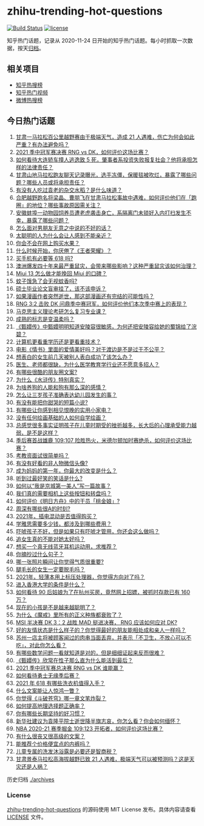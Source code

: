 # zhihu-trending-hot-questions

[![Build Status](https://github.com/justjavac/zhihu-trending-hot-questions/workflows/ci/badge.svg?branch=master)](https://github.com/justjavac/zhihu-trending-hot-questions/actions)
[![license](https://img.shields.io/github/license/justjavac/zhihu-trending-hot-questions)](https://github.com/justjavac/zhihu-trending-hot-questions/blob/master/LICENSE)

知乎热门话题，记录从 2020-11-24 日开始的知乎热门话题。每小时抓取一次数据，按天[归档](./archives)。

## 相关项目

- [知乎热搜榜](https://github.com/justjavac/zhihu-trending-top-search)
- [知乎热门视频](https://github.com/justjavac/zhihu-trending-hot-video)
- [微博热搜榜](https://github.com/justjavac/weibo-trending-hot-search)

## 今日热门话题

<!-- BEGIN -->
<!-- 最后更新时间 Mon May 24 2021 06:02:10 GMT+0800 (China Standard Time) -->

1. [甘肃一马拉松百公里越野赛由于极端天气，造成 21
   人遇难，伤亡为何会如此严重？有办法避免吗？](https://www.zhihu.com/question/460921357)
2. [2021 季中冠军赛决赛 RNG vs DK，如何评价这场比赛？](https://www.zhihu.com/question/461037428)
3. [如何看待大连轿车撞人逃逸致 5
   死，肇事者系投资失败报复社会？他将承担怎样的法律责任？](https://www.zhihu.com/question/460975066)
4. [甘肃山地马拉松跑友聊天记录曝光，选手冻僵，保暖毯被吹烂，暴露了哪些问题？哪些人员或将承担责任？](https://www.zhihu.com/question/460936873)
5. [有没有人吃过袁老的杂交水稻？是什么味道？](https://www.zhihu.com/question/387581217)
6. [合肥越野跑名将梁晶、曹朋飞在甘肃马拉松事故中遇难，如何评价他们在「跑圈」的地位？哪些事故原因需关注？](https://www.zhihu.com/question/461006549)
7. [安徽蚌埠一动物园饲养员遭老虎袭击身亡，系隔离门未锁好入内打扫发生不幸，暴露了哪些问题？](https://www.zhihu.com/question/461014605)
8. [怎么面对男朋友无意之中说的不好的话？](https://www.zhihu.com/question/460839405)
9. [太聪明的人为什么会让人感到不能亲近？](https://www.zhihu.com/question/449801792)
10. [你会不会在网上购买水果？](https://www.zhihu.com/question/369801334)
11. [什么时候开始，你厌倦了《王者荣耀》？](https://www.zhihu.com/question/459401567)
12. [买手机有必要等 618 吗?](https://www.zhihu.com/question/457283212)
13. [澳洲爆发四十年来最严重鼠灾，会带来哪些影响？这种严重鼠灾该如何治理？](https://www.zhihu.com/question/460691340)
14. [Miui 13 怎么做才能挽回 Miui 的口碑？](https://www.zhihu.com/question/460390365)
15. [蚊子饿急了会无视蚊香吗?](https://www.zhihu.com/question/374704654)
16. [硕士毕业论文盲审挂了，该不该申诉？](https://www.zhihu.com/question/398964694)
17. [如果漫画作者突然逝世，那这部漫画还有完结的可能性吗？](https://www.zhihu.com/question/460464213)
18. [RNG 3:2 击败 DK
    问鼎季中赛冠军，如何评价他们本次季中赛上的表现？](https://www.zhihu.com/question/461077442)
19. [马克思主义理论考研怎么复习专业课？](https://www.zhihu.com/question/64680706)
20. [成熟的标志是变温柔吗？](https://www.zhihu.com/question/458040513)
21. [《甄嬛传》中甄嬛明明知道安陵容很敏感，为何还把安陵容给她的蜀锦给了浣碧？](https://www.zhihu.com/question/325114276)
22. [计算机更看重学历还是更看重技术？](https://www.zhihu.com/question/454783960)
23. [电影《情书》里面的爱情美好吗？对于渡边是不是过于不公平？](https://www.zhihu.com/question/311035807)
24. [想表白的女生前几天被别人表白成功了该怎么办？](https://www.zhihu.com/question/457390121)
25. [医生、老师都很缺，为什么医学教育学行业还不愿意多招人？](https://www.zhihu.com/question/455946878)
26. [有哪些很酷的朋友圈文案?](https://www.zhihu.com/question/346046856)
27. [为什么《水浒传》特别真实？](https://www.zhihu.com/question/445932631)
28. [为啥养狗的人能和狗有那么深的感情？](https://www.zhihu.com/question/413857398)
29. [怎么让三岁孩子准确表达幼儿园发生的事？](https://www.zhihu.com/question/455057144)
30. [有没有能把你甜哭的短篇小说?](https://www.zhihu.com/question/333114370)
31. [有哪些让你感到相见恨晚的实用小家电？](https://www.zhihu.com/question/425277382)
32. [没有任何绘画基础的人如何自学绘画？](https://www.zhihu.com/question/21095093)
33. [总感觉很多事实证明孩子在儿童时期受的挫折越多，长大后的心理承受能力越弱，是不是这样？](https://www.zhihu.com/question/266704437)
34. [季后赛首战雄鹿 109:107
    险胜热火，米德尔顿加时赛绝杀，如何评价这场比赛？](https://www.zhihu.com/question/460920931)
35. [考教资面试很简单吗？](https://www.zhihu.com/question/453353319)
36. [有没有好看的非人物微信头像?](https://www.zhihu.com/question/387563344)
37. [成为妈妈的第一年，你最大的改变是什么？](https://www.zhihu.com/question/445013316)
38. [听到过最好笑的笑话是什么?](https://www.zhihu.com/question/458232484)
39. [如何以“我是京城第一美人”写一篇故事？](https://www.zhihu.com/question/437673871)
40. [我们真的需要相机上这些按钮和转盘吗？](https://www.zhihu.com/question/459960019)
41. [如何评价《明日方舟》中的干员「桃金娘」?](https://www.zhihu.com/question/460102315)
42. [周深有哪些很A的时刻?](https://www.zhihu.com/question/403704908)
43. [2021年，插电混动是否值得购买？](https://www.zhihu.com/question/460152359)
44. [学雅思需要多少钱，都涉及到哪些费用？](https://www.zhihu.com/question/360178959)
45. [吓唬孩子不好，但是如果只有吓唬才管用，你还会这么做吗？](https://www.zhihu.com/question/460630935)
46. [追女生真的不能对她太好吗？](https://www.zhihu.com/question/435541311)
47. [想买一个真无线蓝牙耳机运动用，求推荐？](https://www.zhihu.com/question/274765605)
48. [你摘抄过什么句子？](https://www.zhihu.com/question/314121506)
49. [哪一张照片瞬间让你觉得气质很重要?](https://www.zhihu.com/question/297341335)
50. [腿毛长的女生一定要脱毛吗？](https://www.zhihu.com/question/297055873)
51. [2021年，轻薄本用上标压处理器，你觉得方向对了吗？](https://www.zhihu.com/question/460874311)
52. [进入香港大学的条件是什么？](https://www.zhihu.com/question/20458470)
53. [如何看待 90 后姑娘为了在杭州买房，竟然网上招嫖，被抓时存款已有 160
    万？](https://www.zhihu.com/question/460671555)
54. [现在的小孩是不是越来越聪明了？](https://www.zhihu.com/question/454361471)
55. [为什么《魔戒》里所有的正义种族都衰败了？](https://www.zhihu.com/question/457060439)
56. [MSI 半决赛 DK 3：2 战胜 MAD 挺进决赛， RNG 应该如何应对
    DK?](https://www.zhihu.com/question/460911302)
57. [好的友情状态是什么样子的？你觉得最好的朋友能相处成和亲人一样吗？](https://www.zhihu.com/question/460839642)
58. [苏州一店主将被顾客闻过的肉串当面丢弃，并表示「不卫生，不放心可以不吃」，对此你怎么看？](https://www.zhihu.com/question/460604746)
59. [有哪些数学问题一看就知道是对的，但是细细证起来反而很难？](https://www.zhihu.com/question/459708225)
60. [《甄嬛传》欣常在性子那么直为什么能活到最后？](https://www.zhihu.com/question/459465431)
61. [2021 季中冠军赛总决赛 RNG vs DK 谁能赢？](https://www.zhihu.com/question/460911288)
62. [如何看待勇士无缘季后赛？](https://www.zhihu.com/question/460793468)
63. [2021 年 618 有哪些洗衣机值得入手？](https://www.zhihu.com/question/457255379)
64. [什么文案能让人惊鸿一瞥？](https://www.zhihu.com/question/451181423)
65. [你觉得《斗破苍穹》哪一章文笔炸裂？](https://www.zhihu.com/question/455079084)
66. [如何提高地理选择题正确率？](https://www.zhihu.com/question/337971922)
67. [你有哪些长期坚持的好习惯？](https://www.zhihu.com/question/447430462)
68. [新华社建议为袁隆平院士逝世降半旗志哀，你怎么看？你会如何缅怀？](https://www.zhihu.com/question/460853429)
69. [NBA 2020-21 赛季掘金 109:123
    开拓者，如何评价这场比赛？](https://www.zhihu.com/question/460937287)
70. [有什么很丧又很高级的文案？](https://www.zhihu.com/question/444780653)
71. [能推荐个价格便宜点的内裤吗？](https://www.zhihu.com/question/408737469)
72. [儿童专属的洗发沐浴露是必要还是智商税？](https://www.zhihu.com/question/460350405)
73. [甘肃景泰马拉松高海拔越野已致 21
    人遇难，极端天气可以被预测吗？这是天灾还是人祸？](https://www.zhihu.com/question/460923810)

<!-- END -->

历史归档 [./archives](./archives)

### License

[zhihu-trending-hot-questions](https://github.com/justjavac/zhihu-trending-hot-questions)
的源码使用 MIT License 发布。具体内容请查看 [LICENSE](./LICENSE) 文件。
